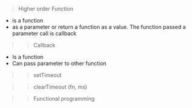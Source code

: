 > Higher order Function

- is a function
- as a parameter or return a function as a value.
  The function passed a parameter call is callback

> > Callback

- Is a function
- Can pass parameter to other function

> > setTimeout

> > clearTimeout (fn, ms)

> > Functional programming

